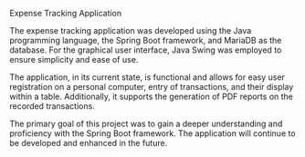 Expense Tracking Application

The expense tracking application was developed using the Java programming language, the Spring Boot framework, and MariaDB as the database. For the graphical user interface, Java Swing was employed to ensure simplicity and ease of use.

The application, in its current state, is functional and allows for easy user registration on a personal computer, entry of transactions, and their display within a table. Additionally, it supports the generation of PDF reports on the recorded transactions.

The primary goal of this project was to gain a deeper understanding and proficiency with the Spring Boot framework. The application will continue to be developed and enhanced in the future.
